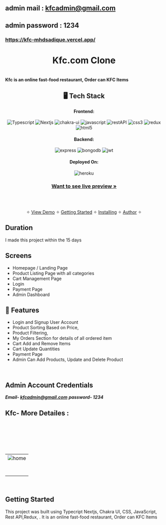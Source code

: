 

## admin mail : kfcadmin@gmail.com 
## admin password : 1234

### https://kfc-mhdsadique.vercel.app/

<h1 align="center">Kfc.com Clone</h1>
<br />
<strong>Kfc is an online fast-food restaurant, Order can KFC Items </strong>

<h2 align="center">🖥️ Tech Stack</h2>

<h4 align="center">Frontend:</h4>

<p align="center">
  <img src="https://img.shields.io/badge/TypeScript-007ACC?style=for-the-badge&logo=typescript&logoColor=white" alt="Typescript" />
  <img src="https://img.shields.io/badge/Nextjs-20232A?style=for-the-badge&logo=react&logoColor=61DAFB" alt="Nextjs" />
  <img src="https://img.shields.io/badge/Chakra%20UI-3bc7bd?style=for-the-badge&logo=chakraui&logoColor=white" alt="chakra-ui" />
  <img src="https://img.shields.io/badge/JavaScript-323330?style=for-the-badge&logo=javascript&logoColor=F7DF1E" alt="javascript" />
  <img src="https://img.shields.io/badge/Rest_API-02303A?style=for-the-badge&logo=react-router&logoColor=white" alt="restAPI" />
  <img src="https://img.shields.io/badge/CSS3-1572B6?style=for-the-badge&logo=css3&logoColor=white" alt="css3" />
    <img src="https://img.shields.io/badge/Redux-593D88?style=for-the-badge&logo=redux&logoColor=white" alt="redux" />
  <img src="https://img.shields.io/badge/HTML5-E34F26?style=for-the-badge&logo=html5&logoColor=white" alt="html5" />
  
</p>

<h4 align="center">Backend:</h4>

<p align="center">
  <img src="https://img.shields.io/badge/Express.js-000000?style=for-the-badge&logo=express&logoColor=white" alt="express" />

  <img src="https://img.shields.io/badge/MongoDB-4EA94B?style=for-the-badge&logo=mongodb&logoColor=white" alt="bongodb" />

  <img src="https://img.shields.io/badge/JWT-000000?style=for-the-badge&logo=JSON%20web%20tokens&logoColor=white" alt="jwt" />

  
</p>

<h4 align="center">Deployed On:</h4>

<p align="center">
  <img src="https://img.shields.io/badge/vercel-430098?style=for-the-badge&logo=vercel&logoColor=white" alt="heroku" />
</p>

<h3 align="center"><a href="https://kfc-mhdsadique.vercel.app/"><strong>Want to see live preview »</strong></a></h3>
<br />

<p align="center">
  <br />&#10023;
  <a href="#Demo">View Demo</a> &#10023;
  <a href="#Getting-Started">Getting Started</a> &#10023; 
  <a href="#Install">Installing</a> &#10023;
  <a href="#Contact Us">Author</a> &#10023;
</p>



## Duration 
I made this project within the 15 days
<br />

## Screens 
- Homepage / Landing Page
- Product Listing Page with all categories
- Cart Management Page
- Login 
- Payment Page
- Admin Dashboard 


## 🚀 Features
- Login and Signup User Account
- Product Sorting Based on Price,
- Product Filtering,
- My Orders Section for details of all ordered item
- Cart Add and Remove Items 
- Cart Update Quantities 
- Payment Page
-  Admin Can Add Products, Update and Delete Product
<br />

## Admin Account Credentials
 ***Email- kfcadmin@gmail.com***
 ***password- 1234***

## Kfc- More Detailes :
<table>
  <tr>
    <td><img src=""  alt="home" /></td>
  </tr>
  <br/>
  <tr>
    <td><img src=""  alt="" /></td>
  </tr>
  <br/>
  <tr>
    <td><img src=""  alt="" /></td>
  </tr>
  <br/>
   <tr>
    <td><img src=""   alt="" /></td>
  </tr>
  <br/>
   <tr>
    <td><img src=""   alt="" /></td>
  </tr>

  <tr>
    <td><img src=""   alt="" /></td>
  </tr>

  <tr>
    <td><img src=""   alt="" /></td>
  </tr>
  <tr>
    <td><img src=""   alt="" /></td>
  </tr>
  
  <br/>

</table>
<br />



## Getting Started

This project was built using Typecript Nextjs, Chakra UI, CSS, JavaScript, Rest API,Redux, . It is an online fast-food restaurant, Order can KFC Items 
<br />